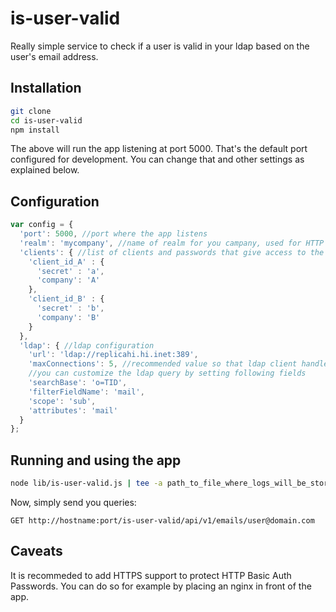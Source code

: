 # is-user-valid

Really simple service to check if a user is valid in your ldap based on the user's email address.


## Installation

```sh
git clone 
cd is-user-valid
npm install
```
The above will run the app listening at port 5000. That's the default port configured for development. You can change that and other settings as explained below.

## Configuration

```javascript
var config = {
  'port': 5000, //port where the app listens
  'realm': 'mycompany', //name of realm for you campany, used for HTTP basic auth
  'clients': { //list of clients and passwords that give access to the API
    'client_id_A' : {
      'secret' : 'a',
      'company': 'A'
    },
    'client_id_B' : {
      'secret' : 'b',
      'company': 'B'
    }
  },
  'ldap': { //ldap configuration
    'url': 'ldap://replicahi.hi.inet:389',
    'maxConnections': 5, //recommended value so that ldap client handles reconnections, etc
    //you can customize the ldap query by setting following fields
    'searchBase': 'o=TID', 
    'filterFieldName': 'mail',
    'scope': 'sub',
    'attributes': 'mail'
  }
};
```

## Running and using the app

```sh
node lib/is-user-valid.js | tee -a path_to_file_where_logs_will_be_stored > /dev/null &
```

Now, simply send you queries: 

```
GET http://hostname:port/is-user-valid/api/v1/emails/user@domain.com
```

## Caveats

It is recommeded to add HTTPS support to protect HTTP Basic Auth Passwords. You can do so for example by placing an nginx in front of the app.